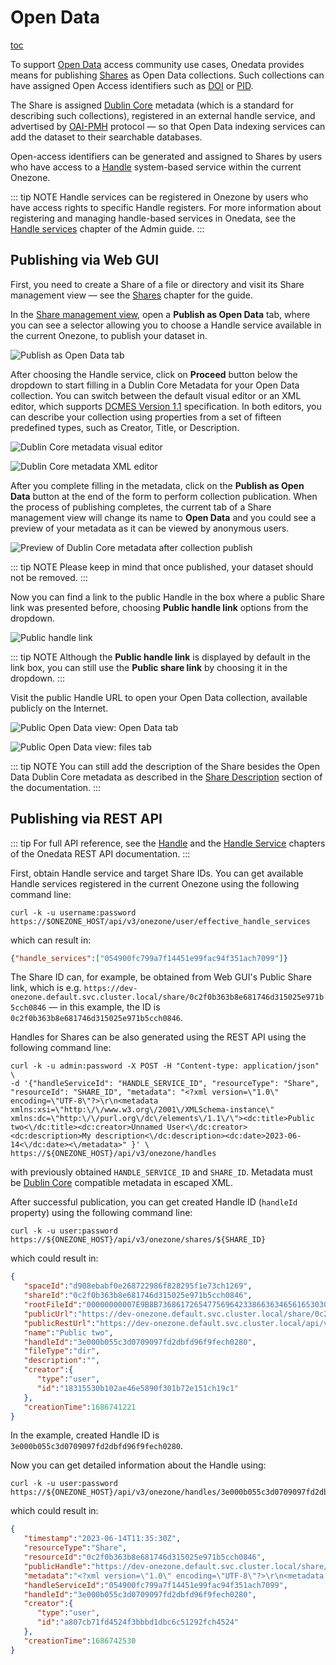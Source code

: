# Open Data

[toc]()

To support [Open Data](https://en.wikipedia.org/wiki/Open_data) access community use
cases, Onedata provides means for publishing [Shares](./shares.md) as Open Data
collections. Such collections can have assigned Open Access identifiers such as
[DOI](http://www.doi.org/) or [PID](http://www.pidconsortium.eu/).

The Share is assigned [Dublin Core](https://en.wikipedia.org/wiki/Dublin_Core) metadata
(which is a standard for describing such collections), registered in an external handle
service, and advertised by [OAI-PMH](https://www.openarchives.org/pmh/) protocol — so that
Open Data indexing services can add the dataset to their searchable databases.

Open-access identifiers can be generated and assigned to Shares by users who have access
to a [Handle](http://handle.net/) system-based service within the current Onezone.

::: tip NOTE
Handle services can be registered in Onezone by users who have access rights to specific
Handle registers. For more information about registering and managing handle-based
services in Onedata, see the [Handle services](../admin-guide/onezone/configuration/handle-services.md)
chapter of the Admin guide.
:::

## Publishing via Web GUI

First, you need to create a Share of a file or directory and visit its Share management
view — see the [Shares](./shares.md) chapter for the guide.

In the [Share management view](./shares.md#share-management-view), open a
**Publish as Open Data** tab, where you can see a selector allowing you to choose a Handle
service available in the current Onezone, to publish your dataset in.

![Publish as Open Data tab](../../images/user-guide/open-data/gui-publish-tab.png#screenshot)

After choosing the Handle service, click on **Proceed** button below the dropdown to start
filling in a Dublin Core Metadata for your Open Data collection. You can switch between
the default visual editor or an XML editor, which supports
[DCMES Version 1.1](https://www.dublincore.org/specifications/dublin-core/dces/) specification.
In both editors, you can describe your collection using properties from a set of fifteen
predefined types, such as Creator, Title, or Description.

![Dublin Core metadata visual editor](../../images/user-guide/open-data/gui-publish-dublin-core-visual.png#screenshot)

![Dublin Core metadata XML editor](../../images/user-guide/open-data/gui-publish-dublin-core-xml.png#screenshot)

After you complete filling in the metadata, click on the **Publish as Open Data** button
at the end of the form to perform collection publication. When the process of publishing
completes, the current tab of a Share management view will change its name to **Open Data**
and you could see a preview of your metadata as it can be viewed by anonymous users.

![Preview of Dublin Core metadata after collection publish](../../images/user-guide/open-data/gui-publish-open-data-preview.png#screenshot)

::: tip NOTE
Please keep in mind that once published, your dataset should not be removed.
:::

Now you can find a link to the public Handle in the box where a public Share link was
presented before, choosing **Public handle link** options from the dropdown.

![Public handle link](../../images/user-guide/open-data/gui-publish-public-handle-link.png#screenshot)

::: tip NOTE
Although the **Public handle link** is displayed by default in the link box, you
can still use the **Public share link** by choosing it in the dropdown.
:::

Visit the public Handle URL to open your Open Data collection, available publicly on the
Internet.

![Public Open Data view: Open Data tab](../../images/user-guide/open-data/gui-public-open-data.png#screenshot)

![Public Open Data view: files tab](../../images/user-guide/open-data/gui-public-files.png#screenshot)

::: tip NOTE
You can still add the description of the Share besides the Open Data Dublin
Core metadata as described in the [Share Description](./shares.md#share-description)
section of the documentation.
:::

## Publishing via REST API

::: tip
For full API reference, see the
[Handle](https://onedata.org/#/home/api/stable/onezone?anchor=tag/Handle)
and the [Handle Service](https://onedata.org/#/home/api/stable/onezone?anchor=tag/Handle-Service)
chapters of the Onedata REST API documentation.
:::

First, obtain Handle service and target Share IDs. You can get available Handle services
registered in the current Onezone using the following command line:

```shell
curl -k -u username:password https://$ONEZONE_HOST/api/v3/onezone/user/effective_handle_services
```

which can result in:

```json
{"handle_services":["054900fc799a7f14451e99fac94f351ach7099"]}
```

The Share ID can, for example, be obtained from Web GUI's Public Share link, which is e.g.
`https://dev-onezone.default.svc.cluster.local/share/0c2f0b363b8e681746d315025e971b5cch0846`
— in this example, the ID is `0c2f0b363b8e681746d315025e971b5cch0846`.

Handles for Shares can be also generated using the REST API using the following command
line:

```shell
curl -k -u admin:password -X POST -H "Content-type: application/json" \
-d '{"handleServiceId": "HANDLE_SERVICE_ID", "resourceType": "Share", "resourceId": "SHARE_ID", "metadata": "<?xml version=\"1.0\" encoding=\"UTF-8\"?>\r\n<metadata xmlns:xsi=\"http:\/\/www.w3.org\/2001\/XMLSchema-instance\" xmlns:dc=\"http:\/\/purl.org\/dc\/elements\/1.1\/\"><dc:title>Public two<\/dc:title><dc:creator>Unnamed User<\/dc:creator> <dc:description>My description<\/dc:description><dc:date>2023-06-14<\/dc:date><\/metadata>" }' \
https://${ONEZONE_HOST}/api/v3/onezone/handles

```

with previously obtained `HANDLE_SERVICE_ID` and `SHARE_ID`. Metadata must be
[Dublin Core](https://www.dublincore.org/specifications/dublin-core/dces/) compatible
metadata in escaped XML.

After successful publication, you can get created Handle ID (`handleId` property) using
the following command line:

```shell
curl -k -u user:password https://${ONEZONE_HOST}/api/v3/onezone/shares/${SHARE_ID}
```

which could result in:

```json
{
   "spaceId":"d908ebabf0e268722986f828295f1e73ch1269",
   "shareId":"0c2f0b363b8e681746d315025e971b5cch0846",
   "rootFileId":"00000000007E9B8B736861726547756964233866363465616530303433353763333461663661363538393264336630353961636834616236236439303865626162663065323638373232393836663832383239356631653733636831323639233063326630623336336238653638313734366433313530323565393731623563636830383436",
   "publicUrl":"https://dev-onezone.default.svc.cluster.local/share/0c2f0b363b8e681746d315025e971b5cch0846",
   "publicRestUrl":"https://dev-onezone.default.svc.cluster.local/api/v3/onezone/shares/0c2f0b363b8e681746d315025e971b5cch0846/public",
   "name":"Public two",
   "handleId":"3e000b055c3d0709097fd2dbfd96f9fech0280",
   "fileType":"dir",
   "description":"",
   "creator":{
      "type":"user",
      "id":"18315530b102ae46e5890f301b72e151ch19c1"
   },
   "creationTime":1686741221
}
```

In the example, created Handle ID is `3e000b055c3d0709097fd2dbfd96f9fech0280`.

Now you can get detailed information about the Handle using:

```shell
curl -k -u user:password https://${ONEZONE_HOST}/api/v3/onezone/handles/3e000b055c3d0709097fd2dbfd96f9fech0280
```

which could result in:

```json
{
   "timestamp":"2023-06-14T11:35:30Z",
   "resourceType":"Share",
   "resourceId":"0c2f0b363b8e681746d315025e971b5cch0846",
   "publicHandle":"https://dev-onezone.default.svc.cluster.local/share/0c2f0b363b8e681746d315025e971b5cch0846",
   "metadata":"<?xml version=\"1.0\" encoding=\"UTF-8\"?>\r\n<metadata xmlns:xsi=\"http://www.w3.org/2001/XMLSchema-instance\" xmlns:dc=\"http://purl.org/dc/elements/1.1/\"><dc:title>Public two</dc:title><dc:creator>Unnamed User</dc:creator> <dc:description>My description</dc:description><dc:date>2023-06-14</dc:date></metadata>",
   "handleServiceId":"054900fc799a7f14451e99fac94f351ach7099",
   "handleId":"3e000b055c3d0709097fd2dbfd96f9fech0280",
   "creator":{
      "type":"user",
      "id":"a807cb71fd4524f3bbbd1dbc6c51292fch4524"
   },
   "creationTime":1686742530
}
```
